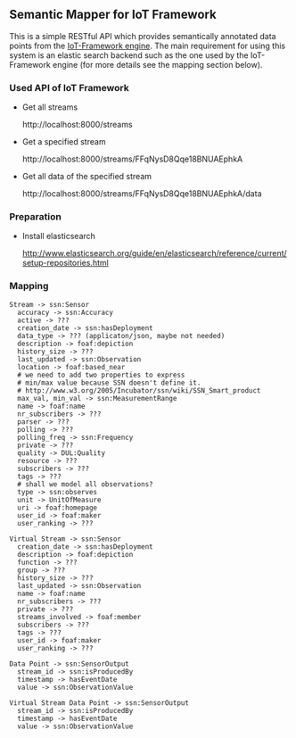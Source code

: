 ## Semantic Mapper for IoT Framework

This is a simple RESTful API which provides semantically annotated data points from the [IoT-Framework engine](https://github.com/EricssonResearch/iot-framework-engine). The main requirement for using this system is an elastic search backend such as the one used by the IoT-Framework engine (for more details see the mapping section below).

### Used API of IoT Framework

* Get all streams

  http://localhost:8000/streams

* Get a specified stream

  http://localhost:8000/streams/FFqNysD8Qqe18BNUAEphkA

* Get all data of the specified stream

  http://localhost:8000/streams/FFqNysD8Qqe18BNUAEphkA/data


### Preparation

* Install elasticsearch

  http://www.elasticsearch.org/guide/en/elasticsearch/reference/current/setup-repositories.html

### Mapping

```
Stream -> ssn:Sensor
  accuracy -> ssn:Accuracy
  active -> ???
  creation_date -> ssn:hasDeployment
  data_type -> ??? (applicaton/json, maybe not needed)
  description -> foaf:depiction
  history_size -> ???
  last_updated -> ssn:Observation
  location -> foaf:based_near
  # we need to add two properties to express
  # min/max value because SSN doesn't define it.
  # http://www.w3.org/2005/Incubator/ssn/wiki/SSN_Smart_product
  max_val, min_val -> ssn:MeasurementRange  
  name -> foaf:name
  nr_subscribers -> ???
  parser -> ???
  polling -> ???
  polling_freq -> ssn:Frequency
  private -> ???
  quality -> DUL:Quality
  resource -> ???
  subscribers -> ???
  tags -> ???
  # shall we model all observations?
  type -> ssn:observes
  unit -> UnitOfMeasure
  uri -> foaf:homepage
  user_id -> foaf:maker
  user_ranking -> ???
```

```
Virtual Stream -> ssn:Sensor
  creation_date -> ssn:hasDeployment
  description -> foaf:depiction
  function -> ???
  group -> ???
  history_size -> ???
  last_updated -> ssn:Observation
  name -> foaf:name
  nr_subscribers -> ???
  private -> ???
  streams_involved -> foaf:member
  subscribers -> ???
  tags -> ???
  user_id -> foaf:maker
  user_ranking -> ???
```

```
Data Point -> ssn:SensorOutput
  stream_id -> ssn:isProducedBy
  timestamp -> hasEventDate
  value -> ssn:ObservationValue
```

```
Virtual Stream Data Point -> ssn:SensorOutput
  stream_id -> ssn:isProducedBy
  timestamp -> hasEventDate
  value -> ssn:ObservationValue
```
